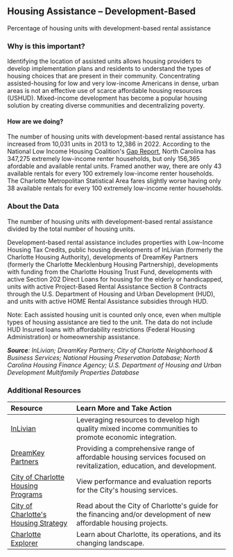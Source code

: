 ﻿## Housing Assistance – Development-Based
Percentage of housing units with development-based rental assistance 

### Why is this important?
Identifying the location of assisted units allows housing providers to develop implementation plans and residents to understand the types of housing choices that are present in their community. Concentrating assisted-housing for low and very low-income Americans in dense, urban areas is not an effective use of scarce affordable housing resources (USHUD). Mixed-income development has become a popular housing solution by creating diverse communities and decentralizing poverty.

#### How are we doing?
The number of housing units with development-based rental assistance has increased from 10,031 units in 2013 to 12,386 in 2022.  According to the National Low Income Housing Coalition's [Gap Report](https://reports.nlihc.org/gap/2019/nc), North Carolina has 347,275 extremely low-income renter households, but only 156,365 afordable and available rental units. Framed another way, there are only 43 available rentals for every 100 extremely low-income renter households. The Charlotte Metropolitan Statistical Area fares slightly worse having only 38 available rentals for every 100 extremely low-income renter households.

### About the Data
The number of housing units with development-based rental assistance divided by the total number of housing units. 

Development-based rental assistance includes properties with Low-Income Housing Tax Credits, public housing developments of InLivian (formerly the Charlotte Housing Authority), developments of DreamKey Partners (formerly the Charlotte Mecklenburg Housing Partnership), developments with funding from the Charlotte Housing Trust Fund, developments with active Section 202 Direct Loans for housing for the elderly or handicapped, units with active Project-Based Rental Assistance Section 8 Contracts through the U.S. Department of Housing and Urban Development (HUD), and units with active HOME Rental Assistance subsidies through HUD. 

Note: Each assisted housing unit is counted only once, even when multiple types of housing assistance are tied to the unit. The data do not include HUD Insured loans with affordability restrictions (Federal Housing Administration) or homeownership assistance. 

_**Source**: InLivian; DreamKey Partners; City of Charlotte Neighborhood & Business Services; National Housing Preservation Database; North Carolina Housing Finance Agency; U.S. Department of Housing and Urban Development Multifamily Properties Database_ 


### Additional Resources
|Resource | Learn More and Take Action | 
|:--- | :--- |
|[InLivian](https://www.inlivian.com/)| Leveraging resources to develop high quality mixed income communities to promote economic integration.
|[DreamKey Partners](https://dreamkeypartners.org/)| Providing a comprehensive range of affordable housing services focused on revitalization, education, and development.
|[City of Charlotte Housing Programs](https://www.charlottenc.gov/Streets-and-Neighborhoods/Housing)| View performance and evaluation reports for the City's housing services.
|[City of Charlotte's Housing Strategy](https://www.charlottenc.gov/Streets-and-Neighborhoods/Housing/Housing-Trust-Fund)| Read about the City of Charlotte's guide for the financing and/or development of new affordable housing projects.
|[Charlotte Explorer](https://explore.charlottenc.gov/)| Learn about Charlotte, its operations, and its changing landscape.

